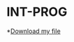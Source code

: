 # INT-PROG 
*[Download my file](https://drive.google.com/drive/folders/1KoZj4kEB_mMgE3f3-opu56Tw-R6yHaRS?usp=drive_link)
